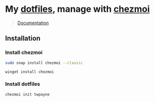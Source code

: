# My [dotfiles](https://github.com/canh25xp/dotfiles), manage with [chezmoi](https://github.com/canh25xp/dotfiles)
> [Documentation](https://www.chezmoi.io/)

## Installation
### Install chezmoi

```bash
sudo snap install chezmoi --classic
```

```pwsh
winget install chezmoi
```

### Install dotfiles
```
chezmoi init twpayne
```
